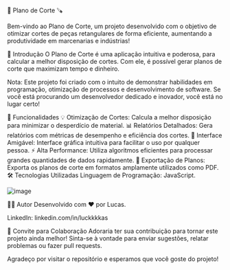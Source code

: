 🎨 Plano de Corte 🪚

Bem-vindo ao Plano de Corte, um projeto desenvolvido com o objetivo de otimizar cortes de peças retangulares de forma eficiente, aumentando a produtividade em marcenarias e indústrias!


🚀 Introdução
O Plano de Corte é uma aplicação intuitiva e poderosa, para calcular a melhor disposição de cortes. Com ele, é possível gerar planos de corte que maximizam tempo e dinheiro.

Nota: Este projeto foi criado com o intuito de demonstrar habilidades em programação, otimização de processos e desenvolvimento de software. Se você está procurando um desenvolvedor dedicado e inovador, você está no lugar certo!

🌟 Funcionalidades
💡 Otimização de Cortes: Calcula a melhor disposição para minimizar o desperdício de material.
📊 Relatórios Detalhados: Gera relatórios com métricas de desempenho e eficiência dos cortes.
📐 Interface Amigável: Interface gráfica intuitiva para facilitar o uso por qualquer pessoa.
⚡ Alta Performance: Utiliza algoritmos eficientes para processar grandes quantidades de dados rapidamente.
🔄 Exportação de Planos: Exporta os planos de corte em formatos amplamente utilizados como PDF.
🛠️ Tecnologias Utilizadas
Linguagem de Programação: JavaScript.

![image](https://github.com/luckkkkas/Plano-de-corte/assets/143907115/3e997678-a03c-4a64-99c1-902f59df1cb6)



👨‍💻 Autor
Desenvolvido com ❤️ por Lucas.

LinkedIn: linkedin.com/in/luckkkkas

📢 Convite para Colaboração
Adoraria ter sua contribuição para tornar este projeto ainda melhor! Sinta-se à vontade para enviar sugestões, relatar problemas ou fazer pull requests.


Agradeço por visitar o repositório e esperamos que você goste do projeto!
